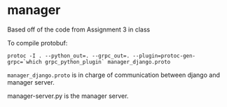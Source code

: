 # manager

Based off of the code from Assignment 3 in class  

To compile protobuf:
```
protoc -I . --python_out=. --grpc_out=. --plugin=protoc-gen-grpc=`which grpc_python_plugin` manager_django.proto
```  

`manager_django.proto` is in charge of communication between django and manager server.  

manager-server.py is the manager server.